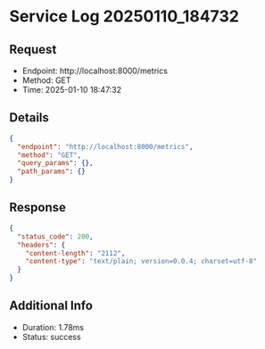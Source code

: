 # Service Log 20250110_184732

## Request
- Endpoint: http://localhost:8000/metrics
- Method: GET
- Time: 2025-01-10 18:47:32

## Details
```json
{
  "endpoint": "http://localhost:8000/metrics",
  "method": "GET",
  "query_params": {},
  "path_params": {}
}
```

## Response
```json
{
  "status_code": 200,
  "headers": {
    "content-length": "2112",
    "content-type": "text/plain; version=0.0.4; charset=utf-8"
  }
}
```

## Additional Info
- Duration: 1.78ms
- Status: success
